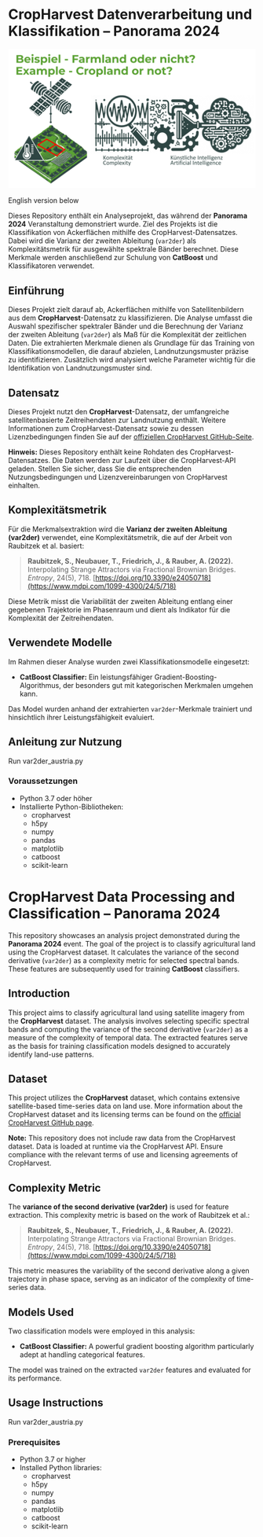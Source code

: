 # CropHarvest Datenverarbeitung und Klassifikation – Panorama 2024


![Projektübersicht](img.png)


English version below

Dieses Repository enthält ein Analyseprojekt, das während der **Panorama 2024** Veranstaltung demonstriert wurde. Ziel des Projekts ist die Klassifikation von Ackerflächen mithilfe des CropHarvest-Datensatzes. Dabei wird die Varianz der zweiten Ableitung (`var2der`) als Komplexitätsmetrik für ausgewählte spektrale Bänder berechnet. Diese Merkmale werden anschließend zur Schulung von **CatBoost** und Klassifikatoren verwendet.

## Einführung

Dieses Projekt zielt darauf ab, Ackerflächen mithilfe von Satellitenbildern aus dem **CropHarvest**-Datensatz zu klassifizieren. Die Analyse umfasst die Auswahl spezifischer spektraler Bänder und die Berechnung der Varianz der zweiten Ableitung (`var2der`) als Maß für die Komplexität der zeitlichen Daten. Die extrahierten Merkmale dienen als Grundlage für das Training von Klassifikationsmodellen, die darauf abzielen, Landnutzungsmuster präzise zu identifizieren. Zusätzlich wird analysiert welche Parameter wichtig für die Identifikation von Landnutzungsmuster sind.

## Datensatz

Dieses Projekt nutzt den **CropHarvest**-Datensatz, der umfangreiche satellitenbasierte Zeitreihendaten zur Landnutzung enthält. Weitere Informationen zum CropHarvest-Datensatz sowie zu dessen Lizenzbedingungen finden Sie auf der [offiziellen CropHarvest GitHub-Seite](https://github.com/cropharvest).

**Hinweis:** Dieses Repository enthält keine Rohdaten des CropHarvest-Datensatzes. Die Daten werden zur Laufzeit über die CropHarvest-API geladen. Stellen Sie sicher, dass Sie die entsprechenden Nutzungsbedingungen und Lizenzvereinbarungen von CropHarvest einhalten.

## Komplexitätsmetrik

Für die Merkmalsextraktion wird die **Varianz der zweiten Ableitung (var2der)** verwendet, eine Komplexitätsmetrik, die auf der Arbeit von Raubitzek et al. basiert:

> **Raubitzek, S., Neubauer, T., Friedrich, J., & Rauber, A. (2022).** Interpolating Strange Attractors via Fractional Brownian Bridges. *Entropy*, 24(5), 718. [https://doi.org/10.3390/e24050718](https://www.mdpi.com/1099-4300/24/5/718)

Diese Metrik misst die Variabilität der zweiten Ableitung entlang einer gegebenen Trajektorie im Phasenraum und dient als Indikator für die Komplexität der Zeitreihendaten.

## Verwendete Modelle

Im Rahmen dieser Analyse wurden zwei Klassifikationsmodelle eingesetzt:

- **CatBoost Classifier:** Ein leistungsfähiger Gradient-Boosting-Algorithmus, der besonders gut mit kategorischen Merkmalen umgehen kann.

Das Model wurden anhand der extrahierten `var2der`-Merkmale trainiert und hinsichtlich ihrer Leistungsfähigkeit evaluiert.

## Anleitung zur Nutzung

Run var2der_austria.py

### Voraussetzungen

- Python 3.7 oder höher
- Installierte Python-Bibliotheken:
  - cropharvest
  - h5py
  - numpy
  - pandas
  - matplotlib
  - catboost
  - scikit-learn
 





# CropHarvest Data Processing and Classification – Panorama 2024

This repository showcases an analysis project demonstrated during the **Panorama 2024** event. The goal of the project is to classify agricultural land using the CropHarvest dataset. It calculates the variance of the second derivative (`var2der`) as a complexity metric for selected spectral bands. These features are subsequently used for training **CatBoost** classifiers.

## Introduction

This project aims to classify agricultural land using satellite imagery from the **CropHarvest** dataset. The analysis involves selecting specific spectral bands and computing the variance of the second derivative (`var2der`) as a measure of the complexity of temporal data. The extracted features serve as the basis for training classification models designed to accurately identify land-use patterns.

## Dataset

This project utilizes the **CropHarvest** dataset, which contains extensive satellite-based time-series data on land use. More information about the CropHarvest dataset and its licensing terms can be found on the [official CropHarvest GitHub page](https://github.com/cropharvest).

**Note:** This repository does not include raw data from the CropHarvest dataset. Data is loaded at runtime via the CropHarvest API. Ensure compliance with the relevant terms of use and licensing agreements of CropHarvest.

## Complexity Metric

The **variance of the second derivative (var2der)** is used for feature extraction. This complexity metric is based on the work of Raubitzek et al.:

> **Raubitzek, S., Neubauer, T., Friedrich, J., & Rauber, A. (2022).** Interpolating Strange Attractors via Fractional Brownian Bridges. *Entropy*, 24(5), 718. [https://doi.org/10.3390/e24050718](https://www.mdpi.com/1099-4300/24/5/718)

This metric measures the variability of the second derivative along a given trajectory in phase space, serving as an indicator of the complexity of time-series data.

## Models Used

Two classification models were employed in this analysis:

- **CatBoost Classifier:** A powerful gradient boosting algorithm particularly adept at handling categorical features.

The model was trained on the extracted `var2der` features and evaluated for its performance.

## Usage Instructions

Run var2der_austria.py

### Prerequisites

- Python 3.7 or higher
- Installed Python libraries:
  - cropharvest
  - h5py
  - numpy
  - pandas
  - matplotlib
  - catboost
  - scikit-learn


